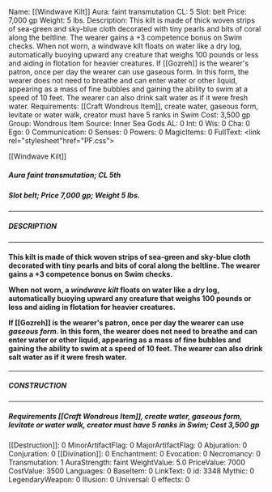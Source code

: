 Name: [[Windwave Kilt]]
Aura: faint transmutation
CL: 5
Slot: belt
Price: 7,000 gp
Weight: 5 lbs.
Description: This kilt is made of thick woven strips of sea-green and sky-blue cloth decorated with tiny pearls and bits of coral along the beltline. The wearer gains a +3 competence bonus on Swim checks. When not worn, a windwave kilt floats on water like a dry log, automatically buoying upward any creature that weighs 100 pounds or less and aiding in flotation for heavier creatures. If [[Gozreh]] is the wearer's patron, once per day the wearer can use gaseous form. In this form, the wearer does not need to breathe and can enter water or other liquid, appearing as a mass of fine bubbles and gaining the ability to swim at a speed of 10 feet. The wearer can also drink salt water as if it were fresh water.
Requirements: [[Craft Wondrous Item]], create water, gaseous form, levitate or water walk, creator must have 5 ranks in Swim
Cost: 3,500 gp
Group: Wondrous Item
Source: Inner Sea Gods
AL: 0
Int: 0
Wis: 0
Cha: 0
Ego: 0
Communication: 0
Senses: 0
Powers: 0
MagicItems: 0
FullText: <link rel="stylesheet"href="PF.css"><div class="heading"><p class="alignleft">[[Windwave Kilt]]</p><div style="clear: both;"></div></div><div><h5><b>Aura </b>faint transmutation; <b>CL </b>5th</h5><h5><b>Slot </b>belt; <b>Price </b>7,000 gp; <b>Weight </b>5 lbs.</h5></div><hr/><div><h5><b>DESCRIPTION</b></h5></div><hr/><div><h4><p>This kilt is made of thick woven strips of sea-green and sky-blue cloth decorated with tiny pearls and bits of coral along the beltline. The wearer gains a +3 competence bonus on Swim checks.</p><p>When not worn, a <i>windwave kilt</i> floats on water like a dry log, automatically buoying upward any creature that weighs 100 pounds or less and aiding in flotation for heavier creatures.</p><p>If [[Gozreh]] is the wearer's patron, once per day the wearer can use <i>gaseous form</i>. In this form, the wearer does not need to breathe and can enter water or other liquid, appearing as a mass of fine bubbles and gaining the ability to swim at a speed of 10 feet. The wearer can also drink salt water as if it were fresh water.</p></h4></div><hr/><div><h5><b>CONSTRUCTION</b></h5></div><hr/><div><h5><b>Requirements </b>[[Craft Wondrous Item]], <i>create water</i>, <i>gaseous form</i>, <i>levitate or water walk</i>, creator must have 5 ranks in Swim; <b>Cost </b>3,500 gp</h5></div>
[[Destruction]]: 0
MinorArtifactFlag: 0
MajorArtifactFlag: 0
Abjuration: 0
Conjuration: 0
[[Divination]]: 0
Enchantment: 0
Evocation: 0
Necromancy: 0
Transmutation: 1
AuraStrength: faint
WeightValue: 5.0
PriceValue: 7000
CostValue: 3500
Languages: 0
BaseItem: 0
LinkText: 0
id: 3348
Mythic: 0
LegendaryWeapon: 0
Illusion: 0
Universal: 0
effects: 0
